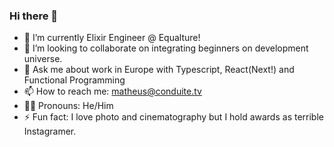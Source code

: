 ### Hi there 👋
- 🌱 I’m currently Elixir Engineer @ Equalture!
- 👯 I’m looking to collaborate on integrating beginners on development universe.
- 💬 Ask me about work in Europe with Typescript, React(Next!) and Functional Programming 
- 📫 How to reach me: matheus@conduite.tv
- 🏳️‍🌈 Pronouns: He/Him
- ⚡ Fun fact: I love photo and cinematography but I hold awards as terrible Instagramer.

<!--
**matheusheck/matheusheck** is a ✨ _special_ ✨ repository because its `README.md` (this file) appears on your GitHub profile.

Here are some ideas to get you started:

- 🔭 I’m currently working on ...
- 🌱 I’m currently learning ...
- 👯 I’m looking to collaborate on ...
- 🤔 I’m looking for help with ...
- 💬 Ask me about ...
- 📫 How to reach me: ...
- 😄 Pronouns: ...
- ⚡ Fun fact: ...
-->
